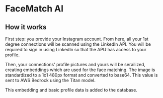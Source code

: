 # FaceMatch AI

## How it works

First step: you provide your Instagram account. From here, all your 1st degree connections will be scanned using the LinkedIn API. You will be required to sign in using LinkedIn so that the APU has access to your profile.

Then, your connections' profile pictures and yours will be serailized, creating embeddings which are used for the face matching. The image is standardized to a 1x1 480px format and converted to base64. This value is sent to AWS Bedrock using the Titan model.

This embedding and basic profile data is added to the database.
